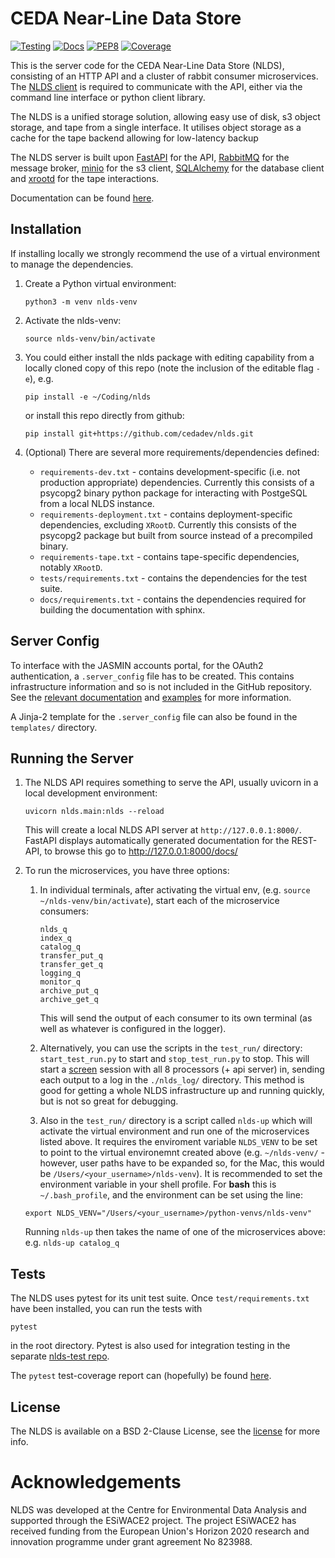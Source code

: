 CEDA Near-Line Data Store
=========================

[![Testing](https://github.com/cedadev/nlds/actions/workflows/ci.yml/badge.svg)](https://github.com/cedadev/nlds/actions/workflows/ci.yml)
[![Docs](https://github.com/cedadev/nlds/actions/workflows/pages/pages-build-deployment/badge.svg)](https://github.com/cedadev/nlds/actions/workflows/pages/pages-build-deployment)
[![PEP8](https://img.shields.io/badge/code%20style-pep8-orange.svg)](https://www.python.org/dev/peps/pep-0008/)
[![Coverage](https://cedadev.github.io/nlds/coverage.svg)](https://cedadev.github.io/nlds/coverage/htmlcov/)

This is the server code for the CEDA Near-Line Data Store (NLDS), consisting of 
an HTTP API and a cluster of rabbit consumer microservices. The 
[NLDS client](https://github.com/cedadev/nlds-client) is required to communicate 
with the API, either via the command line interface or python client library.

The NLDS is a unified storage solution, allowing easy use of disk, s3 object 
storage, and tape from a single interface. It utilises object storage as a cache
for the tape backend allowing for low-latency backup 

The NLDS server is built upon [FastAPI](https://fastapi.tiangolo.com) for the 
API, [RabbitMQ](https://www.rabbitmq.com/) for the message broker, 
[minio](https://min.io/) for the s3 client, 
[SQLAlchemy](https://www.sqlalchemy.org/) for the database client and 
[xrootd](https://xrootd.slac.stanford.edu/) for the tape interactions.

Documentation can be found [here](https://cedadev.github.io/nlds/index.html).

Installation
------------

If installing locally we strongly recommend the use of a virtual environment to 
manage the dependencies.

1.  Create a Python virtual environment:
   
    ```
    python3 -m venv nlds-venv
    ```

2.  Activate the nlds-venv:

    ```
    source nlds-venv/bin/activate
    ```

3.  You could either install the nlds package with editing capability from a 
    locally cloned copy of this repo (note the inclusion of the editable flag 
    `-e`), e.g.

    ```
    pip install -e ~/Coding/nlds
    ```

    or install this repo directly from github:

    ```
    pip install git+https://github.com/cedadev/nlds.git
    ```

4.  (Optional) There are several more requirements/dependencies defined:
    *   `requirements-dev.txt` - contains development-specific (i.e. not 
    production appropriate) dependencies. Currently this consists of a psycopg2 
    binary python package for interacting with PostgeSQL from a local NLDS 
    instance. 
    *   `requirements-deployment.txt` - contains deployment-specific 
    dependencies, excluding `XRootD`. Currently this consists of the psycopg2 
    package but built from source instead of a precompiled binary. 
    *   `requirements-tape.txt` - contains tape-specific dependencies, notably 
    `XRootD`. 
    *   `tests/requirements.txt` - contains the dependencies for the test suite. 
    *   `docs/requirements.txt` - contains the dependencies required for 
    building the documentation with sphinx.

Server Config
-------------

To interface with the JASMIN accounts portal, for the OAuth2 authentication, a 
`.server_config` file has to be created. This contains infrastructure 
information and so is not included in the GitHub repository. See the 
[relevant documentation](https://cedadev.github.io/nlds/server-config/server-config.html) 
and [examples](https://cedadev.github.io/nlds/server-config/examples.html) for 
more information.

A Jinja-2 template for the `.server_config` file can also be found in the 
`templates/` directory.

Running the Server
------------------

1.  The NLDS API requires something to serve the API, usually uvicorn in a local 
    development environment:

    ```
    uvicorn nlds.main:nlds --reload
    ```

    This will create a local NLDS API server at `http://127.0.0.1:8000/`. 
    FastAPI displays automatically generated documentation for the REST-API, to 
    browse this go to http://127.0.0.1:8000/docs/

2.  To run the microservices, you have three options:
    1.  In individual terminals, after activating the virtual env, (e.g. 
        `source ~/nlds-venv/bin/activate`), start each of the microservice 
        consumers:
        ```
        nlds_q
        index_q
        catalog_q  
        transfer_put_q   
        transfer_get_q
        logging_q
        monitor_q
        archive_put_q
        archive_get_q
        ```
        This will send the output of each consumer to its own terminal (as well 
        as whatever is configured in the logger).

    2.  Alternatively, you can use the scripts in the `test_run/` directory: 
        `start_test_run.py` to start and `stop_test_run.py` to stop. 
        This will start a [screen](https://www.gnu.org/software/screen/manual/screen.html) 
        session with all 8 processors (+ api server) in, sending each output to 
        a log in the `./nlds_log/` directory.
        This method is good for getting a whole NLDS infrastructure up and running
        quickly, but is not so great for debugging.

    3.  Also in the `test_run/` directory is a script called `nlds-up` which will
    activate the virtual environment and run one of the microservices listed above.
    It requires the enviroment variable `NLDS_VENV` to be set to point to the 
    virtual environemnt created above (e.g. `~/nlds-venv/` - however, user paths 
    have to be expanded so, for the Mac, this would be 
    `/Users/<your_username>/nlds-venv`).
    It is recommended to set the environment variable in your shell profile.  For **bash** this is `~/.bash_profile`, and the environment can be set using the 
    line: 
    ```
    export NLDS_VENV="/Users/<your_username>/python-venvs/nlds-venv"
    ```
    Running `nlds-up` then takes the name of one of the microservices above: e.g. 
    `nlds-up catalog_q`


Tests
-----

The NLDS uses pytest for its unit test suite. Once `test/requirements.txt` have 
been installed, you can run the tests with 
```
pytest
```
in the root directory. Pytest is also used for integration testing in the 
separate [nlds-test repo](https://github.com/cedadev/nlds-test). 

The `pytest` test-coverage report can (hopefully) be found [here](https://cedadev.github.io/nlds/coverage/htmlcov/).


License
-------

The NLDS is available on a BSD 2-Clause License, see the [license](./LICENSE.txt) 
for more info.



Acknowledgements
================

NLDS was developed at the Centre for Environmental Data Analysis and supported 
through the ESiWACE2 project. The project ESiWACE2 has received funding from the 
European Union's Horizon 2020 research and innovation programme under grant 
agreement No 823988.
